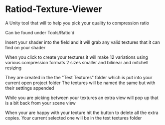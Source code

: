 # Ratiod-Texture-Viewer
A Unity tool that will to help you pick your quality to compression ratio

Can be found under Tools/Ratio'd

Insert your shader into the field and it will grab any valid textures that it can find on your shader

When you click to create your textures it will make 12 variations using various compression formats 2 sizes smaller and bilinear and mitchell resizing

They are created in the the "Test Textures" folder which is put into your current open project folder
The textures will be named the same but with their settings appended

While you are picking between your textures an extra view will pop up that is a bit back from your scene view

When your are happy with your texture hit the button to delete all the extra copies. Your current selected one will be in the test textures folder
